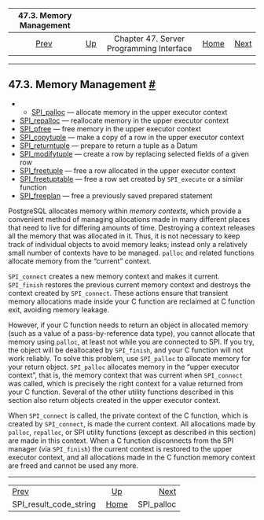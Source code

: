 <!--?xml version="1.0" encoding="UTF-8" standalone="no"?-->

|                      47.3. Memory Management                      |                                                           |                                          |                                                       |                                           |
| :---------------------------------------------------------------: | :-------------------------------------------------------- | :--------------------------------------: | ----------------------------------------------------: | ----------------------------------------: |
| [Prev](spi-spi-result-code-string.html "SPI_result_code_string")  | [Up](spi.html "Chapter 47. Server Programming Interface") | Chapter 47. Server Programming Interface | [Home](index.html "PostgreSQL 17devel Documentation") |  [Next](spi-spi-palloc.html "SPI_palloc") |

***

## 47.3. Memory Management [#](#SPI-MEMORY)

  * *   [SPI\_palloc](spi-spi-palloc.html) — allocate memory in the upper executor context
  * [SPI\_repalloc](spi-realloc.html) — reallocate memory in the upper executor context
  * [SPI\_pfree](spi-spi-pfree.html) — free memory in the upper executor context
  * [SPI\_copytuple](spi-spi-copytuple.html) — make a copy of a row in the upper executor context
  * [SPI\_returntuple](spi-spi-returntuple.html) — prepare to return a tuple as a Datum
  * [SPI\_modifytuple](spi-spi-modifytuple.html) — create a row by replacing selected fields of a given row
  * [SPI\_freetuple](spi-spi-freetuple.html) — free a row allocated in the upper executor context
  * [SPI\_freetuptable](spi-spi-freetupletable.html) — free a row set created by `SPI_execute` or a similar function
  * [SPI\_freeplan](spi-spi-freeplan.html) — free a previously saved prepared statement

PostgreSQL allocates memory within *memory contexts*, which provide a convenient method of managing allocations made in many different places that need to live for differing amounts of time. Destroying a context releases all the memory that was allocated in it. Thus, it is not necessary to keep track of individual objects to avoid memory leaks; instead only a relatively small number of contexts have to be managed. `palloc` and related functions allocate memory from the “current” context.

`SPI_connect` creates a new memory context and makes it current. `SPI_finish` restores the previous current memory context and destroys the context created by `SPI_connect`. These actions ensure that transient memory allocations made inside your C function are reclaimed at C function exit, avoiding memory leakage.

However, if your C function needs to return an object in allocated memory (such as a value of a pass-by-reference data type), you cannot allocate that memory using `palloc`, at least not while you are connected to SPI. If you try, the object will be deallocated by `SPI_finish`, and your C function will not work reliably. To solve this problem, use `SPI_palloc` to allocate memory for your return object. `SPI_palloc` allocates memory in the “upper executor context”, that is, the memory context that was current when `SPI_connect` was called, which is precisely the right context for a value returned from your C function. Several of the other utility functions described in this section also return objects created in the upper executor context.

When `SPI_connect` is called, the private context of the C function, which is created by `SPI_connect`, is made the current context. All allocations made by `palloc`, `repalloc`, or SPI utility functions (except as described in this section) are made in this context. When a C function disconnects from the SPI manager (via `SPI_finish`) the current context is restored to the upper executor context, and all allocations made in the C function memory context are freed and cannot be used any more.

***

|                                                                   |                                                           |                                           |
| :---------------------------------------------------------------- | :-------------------------------------------------------: | ----------------------------------------: |
| [Prev](spi-spi-result-code-string.html "SPI_result_code_string")  | [Up](spi.html "Chapter 47. Server Programming Interface") |  [Next](spi-spi-palloc.html "SPI_palloc") |
| SPI\_result\_code\_string                                         |   [Home](index.html "PostgreSQL 17devel Documentation")   |                               SPI\_palloc |
